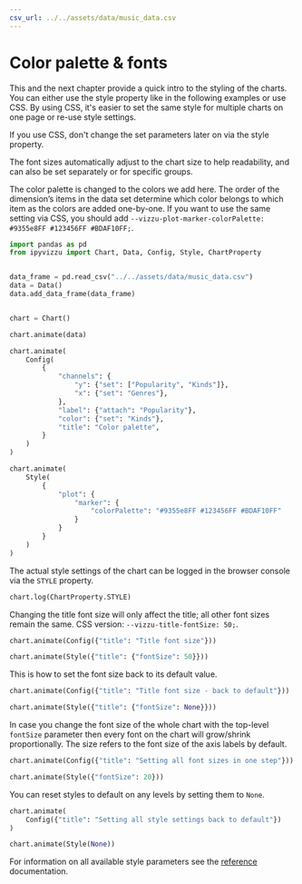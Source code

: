 ```yaml
---
csv_url: ../../assets/data/music_data.csv
---
```


# Color palette & fonts

This and the next chapter provide a quick intro to the styling of the charts.
You can either use the style property like in the following examples or use CSS.
By using CSS, it's easier to set the same style for multiple charts on one page
or re-use style settings.

If you use CSS, don't change the set parameters later on via the style property.

The font sizes automatically adjust to the chart size to help readability, and
can also be set separately or for specific groups.

The color palette is changed to the colors we add here. The order of the
dimension’s items in the data set determine which color belongs to which item as
the colors are added one-by-one. If you want to use the same setting via CSS,
you should add
`--vizzu-plot-marker-colorPalette: #9355e8FF #123456FF #BDAF10FF;`.

<div id="tutorial_01"></div>

```python
import pandas as pd
from ipyvizzu import Chart, Data, Config, Style, ChartProperty


data_frame = pd.read_csv("../../assets/data/music_data.csv")
data = Data()
data.add_data_frame(data_frame)


chart = Chart()

chart.animate(data)

chart.animate(
    Config(
        {
            "channels": {
                "y": {"set": ["Popularity", "Kinds"]},
                "x": {"set": "Genres"},
            },
            "label": {"attach": "Popularity"},
            "color": {"set": "Kinds"},
            "title": "Color palette",
        }
    )
)

chart.animate(
    Style(
        {
            "plot": {
                "marker": {
                    "colorPalette": "#9355e8FF #123456FF #BDAF10FF"
                }
            }
        }
    )
)
```

The actual style settings of the chart can be logged in the browser console via
the `STYLE` property.

```python
chart.log(ChartProperty.STYLE)
```

Changing the title font size will only affect the title; all other font sizes
remain the same. CSS version: `--vizzu-title-fontSize: 50;`.

<div id="tutorial_02"></div>

```python
chart.animate(Config({"title": "Title font size"}))

chart.animate(Style({"title": {"fontSize": 50}}))
```

This is how to set the font size back to its default value.

<div id="tutorial_03"></div>

```python
chart.animate(Config({"title": "Title font size - back to default"}))

chart.animate(Style({"title": {"fontSize": None}}))
```

In case you change the font size of the whole chart with the top-level
`fontSize` parameter then every font on the chart will grow/shrink
proportionally. The size refers to the font size of the axis labels by default.

<div id="tutorial_04"></div>

```python
chart.animate(Config({"title": "Setting all font sizes in one step"}))

chart.animate(Style({"fontSize": 20}))
```

You can reset styles to default on any levels by setting them to `None`.

<div id="tutorial_05"></div>

```python
chart.animate(
    Config({"title": "Setting all style settings back to default"})
)

chart.animate(Style(None))
```

For information on all available style parameters see the
[reference](https://lib.vizzuhq.com/latest/reference/index.html) documentation.

<script src="../color_palette_fonts.js"></script>
